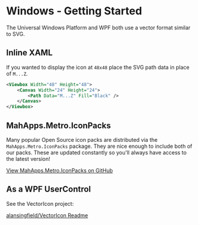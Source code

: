 # Windows - Getting Started

The Universal Windows Platform and WPF both use a vector format similar to SVG.

## Inline XAML

If you wanted to display the icon at `48x48` place the SVG path data in place of `M...Z`.

```xml
<Viewbox Width="48" Height="48">
    <Canvas Width="24" Height="24">
        <Path Data="M...Z" Fill="Black" />
    </Canvas>
</Viewbox>
```

## MahApps.Metro.IconPacks

Many popular Open Source icon packs are distributed via the `MahApps.Metro.IconPacks` package. They are nice enough to include both of our packs. These are updated constantly so you'll always have access to the latest version!

[View MahApps.Metro.IconPacks on GitHub](https://github.com/MahApps/MahApps.Metro.IconPacks)

## As a WPF UserControl 

See the VectorIcon project:

[alansingfield/VectorIcon Readme](https://github.com/alansingfield/VectorIcon/blob/master/README.md)
